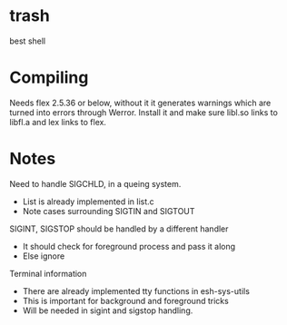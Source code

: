 trash
=====

best shell

Compiling
=========

Needs flex 2.5.36 or below, without it it generates warnings which are turned into errors through Werror. Install it and make sure libl.so links to libfl.a and lex links to flex.

Notes
=====

Need to handle SIGCHLD, in a queing system.
 * List is already implemented in list.c
 * Note cases surrounding SIGTIN and SIGTOUT

SIGINT, SIGSTOP should be handled by a different handler
 * It should check for foreground process and pass it along
 * Else ignore

Terminal information
 * There are already implemented tty functions in esh-sys-utils
 * This is important for background and foreground tricks
 * Will be needed in sigint and sigstop handling.
